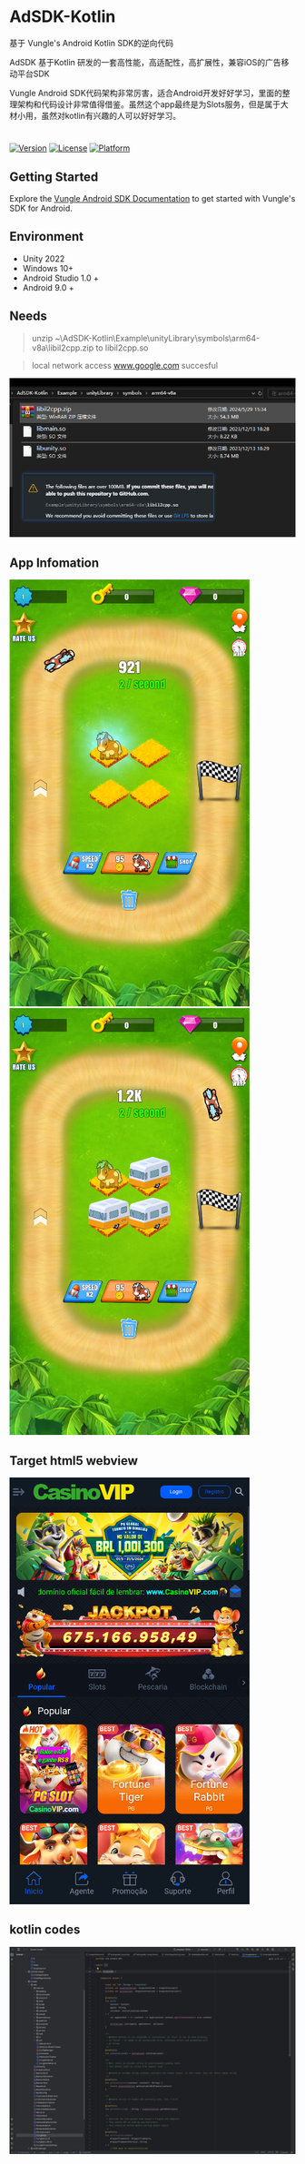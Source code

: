 # AdSDK-Kotlin
基于 Vungle's Android Kotlin SDK的逆向代码

AdSDK 基于Kotlin 研发的一套高性能，高适配性，高扩展性，兼容iOS的广告移动平台SDK


Vungle Android SDK代码架构非常厉害，适合Android开发好好学习，里面的整理架构和代码设计非常值得借鉴。虽然这个app最终是为Slots服务，但是属于大材小用，虽然对kotlin有兴趣的人可以好好学习。

#
[![Version](https://img.shields.io/cocoapods/v/VungleAds.svg?style=flat)](http://cocoapods.org/pods/VungleAds)
[![License](https://img.shields.io/cocoapods/l/VungleAds.svg?style=flat)](http://cocoapods.org/pods/VungleAds)
[![Platform](https://img.shields.io/cocoapods/p/VungleAds.svg?style=flat)](http://cocoapods.org/pods/VungleAds)

## Getting Started
Explore the [Vungle Android SDK Documentation](https://support.vungle.com/hc/en-us/articles/360002925791) to get started with Vungle's SDK for Android.


## Environment

- Unity 2022
- Windows 10+
- Android Studio 1.0 +
- Android 9.0 +

## Needs
 > unzip  ~\AdSDK-Kotlin\Example\unityLibrary\symbols\arm64-v8a\libil2cpp.zip to libil2cpp.so

 > local network access www.google.com succesful
 
 ![](Images/15-41-51.png)

 ## App Infomation
 ![](Images/15-15-19.png)
 ![](Images/15-17-21.png)


 ## Target html5 webview
 ![](Images/15-14-37.png)

 ## kotlin codes

 ![](Images/15-25-59.png)


